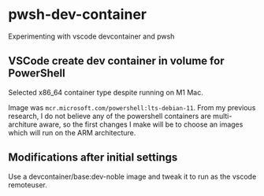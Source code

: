 # pwsh-dev-container
Experimenting with vscode devcontainer and pwsh

## VSCode create dev container in volume for PowerShell

Selected x86_64 container type despite running on M1 Mac.

Image was `mcr.microsoft.com/powershell:lts-debian-11`. From my previous research, I do not believe any of the powershell containers are multi-architure aware, so the first changes I make will be to choose an images which will run on the ARM architecture.

## Modifications after initial settings

Use a devcontainer/base:dev-noble image and tweak it to run as the vscode remoteuser.
